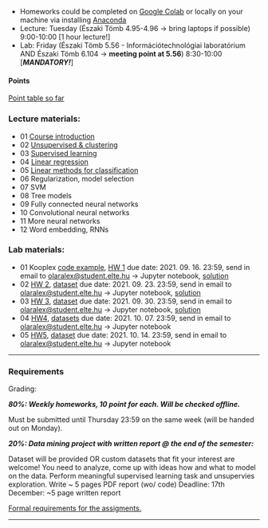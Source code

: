  - Homeworks could be completed on [Google Colab](https://colab.research.google.com/) or locally on your machine via installing [Anaconda](https://www.anaconda.com/products/individual)
 - Lecture: Tuesday (Északi Tömb 4.95-4.96 -> bring laptops if possible) 9:00-10:00 [1 hour lecture!]
 - Lab: Friday (Északi Tömb 5.56 - Információtechnológiai laboratórium AND Északi Tömb 6.104 -> **meeting point at 5.56**) 8:30-10:00 [***MANDATORY!***]

#### Points

[Point table so far](https://docs.google.com/spreadsheets/d/18_1CZ_MCKDstb0MRSP2crapmFvPGJxZkqB_Tp-KJ_3g/edit?usp=sharing)

### Lecture materials:
- 01 [Course introduction](https://docs.google.com/presentation/d/1DP86slfNUrP4JgOh1aQSDUdtzhNTfruM/edit?usp=sharing&ouid=113919100217127339445&rtpof=true&sd=true)
- 02 [Unsupervised & clustering](https://docs.google.com/presentation/d/1a4OSDMFy3m3gbvH_2L45jl1nvBV9fwhV/edit?usp=sharing&ouid=113919100217127339445&rtpof=true&sd=true)
- 03 [Supervised learning](https://docs.google.com/presentation/d/1OFhtZAnDHPFE5-q3DwA-MGlyVlF4kF80/edit?usp=sharing&ouid=113919100217127339445&rtpof=true&sd=true)
- 04 [Linear regression](https://docs.google.com/presentation/d/13kZ1kwNrlbuA6B5Ax-YCrjCuN7Db48Ed/edit?usp=sharing&ouid=113919100217127339445&rtpof=true&sd=true)
- 05 [Linear methods for classification](https://docs.google.com/presentation/d/1Fc1wNDE2DLFG99b4SuelR6EHmFFUSatH/edit?usp=sharing&ouid=113919100217127339445&rtpof=true&sd=true)
- 06 Regularization, model selection
- 07 SVM
- 08 Tree models
- 09 Fully connected neural networks
- 10 Convolutional neural networks
- 11 More neural networks
- 12 Word embedding, RNNs


### Lab materials: 
- 01 Kooplex [code example](http://patbaa.web.elte.hu/physdm/code_examples/01_data_handling_examples.html), [HW 1](https://gist.github.com/qbeer/a7b26bcbc56a63f32097e52738f57a76) due date: 2021. 09. 16. 23:59, send in email to olaralex@student.elte.hu -> Jupyter notebook, [solution](http://patbaa.web.elte.hu/physdm/code_examples/01_SOLVED_EDA.html)
- 02 [HW 2](https://gist.github.com/qbeer/370770dacb737a35fb06725b69a13c05), [dataset](https://gist.github.com/qbeer/2b3e272c59c104dd7a51df4f1d77e9e1) due date: 2021. 09. 23. 23:59, send in email to olaralex@student.elte.hu -> Jupyter notebook, [solution](https://gist.github.com/qbeer/a43b741b36091a974c45e0dc80652d90)
- 03 [HW 3](https://gist.github.com/qbeer/22fe5333a1bd5c329fc2982d7dc5f7e0), [dataset](https://gist.github.com/qbeer/1a52e2dc7cdd1722e06e07a52548a562) due date: 2021. 09. 30. 23:59, send in email to olaralex@student.elte.hu -> Jupyter notebook, [solution](https://gist.github.com/udvzol/63f79c574a88500480846805e9681af5#file-lab03-ipynb)
- 04 [HW4](https://gist.github.com/qbeer/6bcdfa258286bdb92f370a6146260795), [datasets](https://drive.google.com/drive/folders/1KoYjstAXfVLkw6k_xsQnv_HT4rnanrC4?usp=sharing) due date: 2021. 10. 07. 23:59, send in email to olaralex@student.elte.hu -> Jupyter notebook
- 05 [HW5](https://gist.github.com/qbeer/c7630c11339b659843e32e39eb732e42), [dataset](https://docs.google.com/spreadsheets/d/19cF1ghpHBN87XHSh1VkHGO29xG6qULfP/edit?usp=sharing&ouid=113919100217127339445&rtpof=true&sd=true) due date: 2021. 10. 14. 23:59, send in email to olaralex@student.elte.hu -> Jupyter notebook

---

### Requirements

Grading:


***80%: Weekly homeworks, 10 point for each. Will be checked offline.***

Must be submitted until Thursday 23:59 on the same week (will be handed out on Monday).


***20%: Data mining project with written report @ the end of the semester:***

Dataset will be provided OR custom datasets that fit your interest are welcome!
You need to analyze, come up with ideas how and what to model on the data.
Perform meaningful supervised learning task and unsupervies exploration.
Write ~ 5 pages PDF report (wo/ code)
Deadline: 17th December: ~5 page written report

[Formal requirements for the assigments.](lab/assignments.md) 

---
